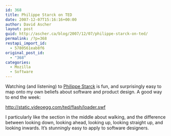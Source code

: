 ```yaml
---
id: 368
title: Philippe Starck on TED
date: 2007-12-07T15:16:16+00:00
author: David Ascher
layout: post
guid: http://ascher.ca/blog/2007/12/07/philippe-starck-on-ted/
permalink: /?p=368
restapi_import_id:
  - 5780561eab8f6
original_post_id:
  - "368"
categories:
  - Mozilla
  - Software
---
```

Watching (and listening) to [Philippe Starck](http://www.ted.com/talks/view/id/197) is fun, and surprisingly easy to map onto my own beliefs about software and product design. A good way to end the week:

<http://static.videoegg.com/ted/flash/loader.swf>

I particularly like the section in the middle about walking, and the difference between looking down, looking ahead, looking up, looking straight up, and looking inwards. It&#8217;s stunningly easy to apply to software designers.